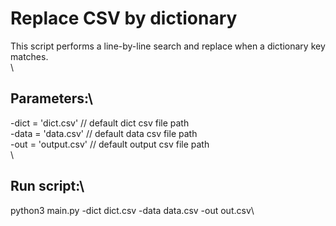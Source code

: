 # Replace CSV by dictionary
This script performs a line-by-line search and replace when a dictionary key matches.\
\
## Parameters:\
-dict = 'dict.csv' // default dict csv file path\
-data = 'data.csv' // default data csv file path\
-out = 'output.csv' // default output csv file path\
\
## Run script:\
python3 main.py -dict dict.csv -data data.csv -out out.csv\